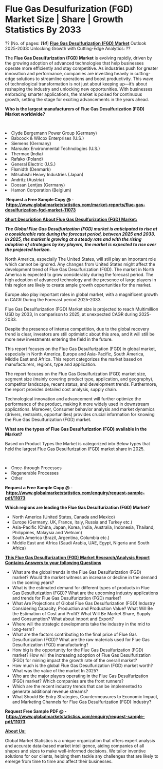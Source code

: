 <H1>Flue Gas Desulfurization (FGD) Market Size | Share | Growth Statistics By 2033</H1><p>?? [No. of pages:&nbsp;<strong><em>114</em></strong>]&nbsp;<strong><a href="https://www.globalmarketstatistics.com/market-reports/flue-gas-desulfurization-fgd-market-11073">Flue Gas Desulfurization (FGD)&nbsp;Market</a></strong>&nbsp;Outlook 2025-2033: Unlocking Growth with Cutting-Edge Analytics: ??</p><p>The <strong>Flue Gas Desulfurization (FGD) Market</strong> is evolving rapidly, driven by the growing adoption of advanced technologies that help businesses operate more efficiently and stay competitive. As industries push for greater innovation and performance, companies are investing heavily in cutting-edge solutions to streamline operations and boost productivity. This wave of technological transformation is not just about keeping up&mdash;it&rsquo;s about reshaping the industry and unlocking new opportunities. With businesses embracing smarter applications, the market is poised for continuous growth, setting the stage for exciting advancements in the years ahead.</p><p><strong>Who is the largest manufacturers of Flue Gas Desulfurization (FGD) Market worldwide?</strong></p><p>&nbsp;<li>Clyde Bergemann Power Group (Germany)<li>Babcock & Wilcox Enterprises (U.S.)<li>Siemens (Germany)<li>Marsulex Environmental Technologies (U.S.)<li>Thermax (India)<li>Rafako (Poland)<li>General Electric (U.S.)<li>Flsmidth (Denmark)<li>Mitsubishi Heavy Industries (Japan)<li>Andritz (Austria)<li>Doosan Lentjes (Germany)<li>Hamon Corporation (Belgium)</p><p>&nbsp;<strong>Request a Free Sample Copy @ -&nbsp;<a href="https://www.globalmarketstatistics.com/market-reports/flue-gas-desulfurization-fgd-market-11073">https://www.globalmarketstatistics.com/market-reports/flue-gas-desulfurization-fgd-market-11073</a></strong></p><p><strong><u>Short Description About Flue Gas Desulfurization (FGD) Market:</u></strong></p><p><strong><em>The Global Flue Gas Desulfurization (FGD) market is anticipated to rise at a considerable rate during the forecast period, between 2025 and 2033. In 2025, the market is growing at a steady rate and with the rising adoption of strategies by key players, the market is expected to rise over the projected horizon.</em></strong></p><p>North America, especially The United States, will still play an important role which cannot be ignored. Any changes from United States might affect the development trend of Flue Gas Desulfurization (FGD). The market in North America is expected to grow considerably during the forecast period. The high adoption of advanced technology and the presence of large players in this region are likely to create ample growth opportunities for the market.</p><p>Europe also play important roles in global market, with a magnificent growth in CAGR During the Forecast period 2025-2033.</p><p>Flue Gas Desulfurization (FGD) Market size is projected to reach Multimillion USD by 2033, In comparison to 2025, at unexpected CAGR during 2025-2033.</p><p>Despite the presence of intense competition, due to the global recovery trend is clear, investors are still optimistic about this area, and it will still be more new investments entering the field in the future.</p><p>This report focuses on the Flue Gas Desulfurization (FGD) in global market, especially in North America, Europe and Asia-Pacific, South America, Middle East and Africa. This report categorizes the market based on manufacturers, regions, type and application.</p><p>The report focuses on the Flue Gas Desulfurization (FGD) market size, segment size (mainly covering product type, application, and geography), competitor landscape, recent status, and development trends. Furthermore, the report provides detailed cost analysis, supply chain.</p><p>Technological innovation and advancement will further optimize the performance of the product, making it more widely used in downstream applications. Moreover, Consumer behavior analysis and market dynamics (drivers, restraints, opportunities) provides crucial information for knowing the Flue Gas Desulfurization (FGD) market.</p><p><strong>What are the types of Flue Gas Desulfurization (FGD) available in the Market?</strong></p><p>Based on Product Types the Market is categorized into Below types that held the largest Flue Gas Desulfurization (FGD) market share in 2025.</p><p>&nbsp;<li>Once-through Processes<li> Regenerable Processes<li> Other&nbsp;</p><p><strong>Request a Free Sample Copy @ -&nbsp;<a href="https://www.globalmarketstatistics.com/enquiry/request-sample-pdf/11073">https://www.globalmarketstatistics.com/enquiry/request-sample-pdf/11073</a></strong></p><p><strong>Which regions are leading the Flue Gas Desulfurization (FGD) Market?</strong></p><ul><li>North America (United States, Canada and Mexico)</li><li>Europe (Germany, UK, France, Italy, Russia and Turkey etc.)</li><li>Asia-Pacific (China, Japan, Korea, India, Australia, Indonesia, Thailand, Philippines, Malaysia and Vietnam)</li><li>South America (Brazil, Argentina, Columbia etc.)</li><li>Middle East and Africa (Saudi Arabia, UAE, Egypt, Nigeria and South Africa)</li></ul><p><strong><u>This Flue Gas Desulfurization (FGD) Market Research/Analysis Report Contains Answers to your following Questions</u></strong></p><ul><li>What are the global trends in the Flue Gas Desulfurization (FGD) market? Would the market witness an increase or decline in the demand in the coming years?</li><li>What is the estimated demand for different types of products in Flue Gas Desulfurization (FGD)? What are the upcoming industry applications and trends for Flue Gas Desulfurization (FGD) market?</li><li>What Are Projections of Global Flue Gas Desulfurization (FGD) Industry Considering Capacity, Production and Production Value? What Will Be the Estimation of Cost and Profit? What Will Be Market Share, Supply and Consumption? What about Import and Export?</li><li>Where will the strategic developments take the industry in the mid to long-term?</li><li>What are the factors contributing to the final price of Flue Gas Desulfurization (FGD)? What are the raw materials used for Flue Gas Desulfurization (FGD) manufacturing?</li><li>How big is the opportunity for the Flue Gas Desulfurization (FGD) market? How will the increasing adoption of Flue Gas Desulfurization (FGD) for mining impact the growth rate of the overall market?</li><li>How much is the global Flue Gas Desulfurization (FGD) market worth? What was the value of the market In 2025?</li><li>Who are the major players operating in the Flue Gas Desulfurization (FGD) market? Which companies are the front runners?</li><li>Which are the recent industry trends that can be implemented to generate additional revenue streams?</li><li>What Should Be Entry Strategies, Countermeasures to Economic Impact, and Marketing Channels for Flue Gas Desulfurization (FGD) Industry?</li></ul><p><strong>Request Free Sample PDF @ -&nbsp;<a href="https://www.globalmarketstatistics.com/enquiry/request-sample-pdf/11073">https://www.globalmarketstatistics.com/enquiry/request-sample-pdf/11073</a></strong></p><p><strong><u>About Us:</u></strong></p><p>Global Market Statistics&nbsp;is a unique organization that offers expert analysis and accurate data-based market intelligence, aiding companies of all shapes and sizes to make well-informed decisions. We tailor inventive solutions for our clients, helping them tackle any challenges that are likely to emerge from time to time and affect their businesses.</p>
